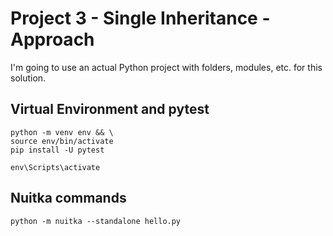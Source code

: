 # Project 3 - Single Inheritance - Approach
I'm going to use an actual Python project with folders, modules, etc. for this solution.

## Virtual Environment and pytest
```shell
python -m venv env && \
source env/bin/activate
pip install -U pytest

env\Scripts\activate

```
## Nuitka commands
```commandline
python -m nuitka --standalone hello.py
```